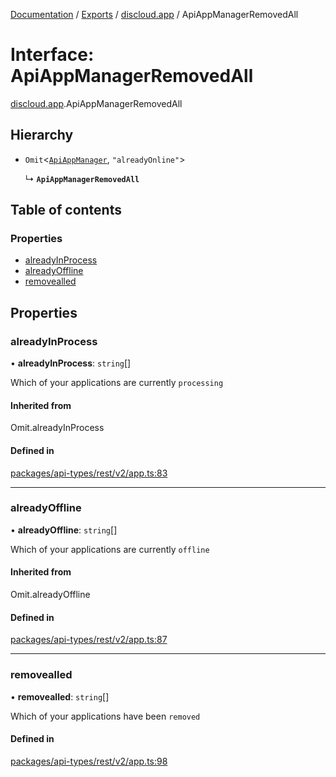 [Documentation](../README.md) / [Exports](../modules.md) / [discloud.app](../modules/discloud_app.md) / ApiAppManagerRemovedAll

# Interface: ApiAppManagerRemovedAll

[discloud.app](../modules/discloud_app.md).ApiAppManagerRemovedAll

## Hierarchy

- `Omit`<[`ApiAppManager`](discloud_app.ApiAppManager.md), ``"alreadyOnline"``\>

  ↳ **`ApiAppManagerRemovedAll`**

## Table of contents

### Properties

- [alreadyInProcess](discloud_app.ApiAppManagerRemovedAll.md#alreadyinprocess)
- [alreadyOffline](discloud_app.ApiAppManagerRemovedAll.md#alreadyoffline)
- [removealled](discloud_app.ApiAppManagerRemovedAll.md#removealled)

## Properties

### alreadyInProcess

• **alreadyInProcess**: `string`[]

Which of your applications are currently `processing`

#### Inherited from

Omit.alreadyInProcess

#### Defined in

[packages/api-types/rest/v2/app.ts:83](https://github.com/discloud/discloud.app/blob/e5beb23/packages/api-types/rest/v2/app.ts#L83)

___

### alreadyOffline

• **alreadyOffline**: `string`[]

Which of your applications are currently `offline`

#### Inherited from

Omit.alreadyOffline

#### Defined in

[packages/api-types/rest/v2/app.ts:87](https://github.com/discloud/discloud.app/blob/e5beb23/packages/api-types/rest/v2/app.ts#L87)

___

### removealled

• **removealled**: `string`[]

Which of your applications have been `removed`

#### Defined in

[packages/api-types/rest/v2/app.ts:98](https://github.com/discloud/discloud.app/blob/e5beb23/packages/api-types/rest/v2/app.ts#L98)

